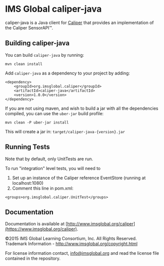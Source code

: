 IMS Global caliper-java
==============

caliper-java is a Java client for [Caliper](http://www.imsglobal.org/caliper) that provides an implementation of the Caliper SensorAPI™.

## Building caliper-java

You can build `caliper-java` by running:
```
mvn clean install
```

Add `caliper-java` as a dependency to your project by adding:
```
<dependency>
    <groupId>org.imsglobal.caliper</groupId>
    <artifactId>caliper-java</artifactId>
    <version>1.0.0</version>
</dependency>
```

If you are not using maven, and wish to build a jar with all the dependencies compiled, you can use the `uber-jar` build profile:
```
mvn clean -P uber-jar install
```
This will create a jar in: `target/caliper-java-{version}.jar`

## Running Tests

Note that by default, only UnitTests are run.

To run "integration" level tests, you will need to

1. Set up an instance of the Caliper reference EventStore (running at localhost:1080)
2. Comment this line in pom.xml:  
```
<groups>org.imsglobal.caliper.UnitTest</groups>
```

## Documentation

Documentation is available at [http://www.imsglobal.org/caliper](https://www.imsglobal.org/caliper).

©2015 IMS Global Learning Consortium, Inc. All Rights Reserved.  
Trademark Information - http://www.imsglobal.org/copyright.html

For license information contact, info@imsglobal.org and read the license file contained in the repository.
